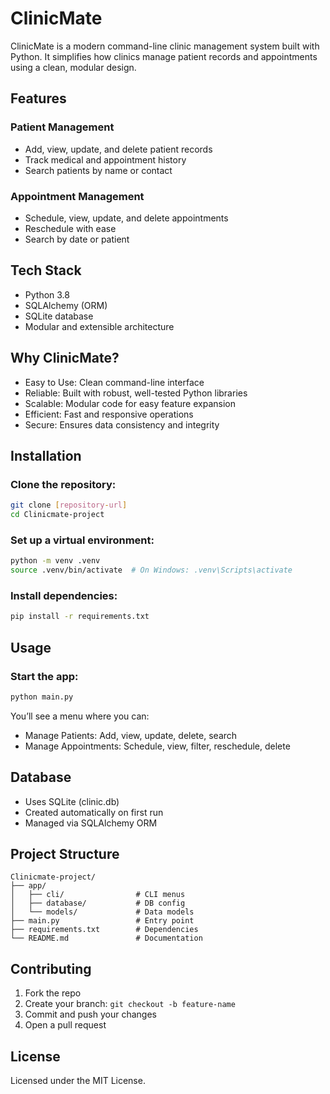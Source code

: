 # ClinicMate

ClinicMate is a modern command-line clinic management system built with Python. It simplifies how clinics manage patient records and appointments using a clean, modular design.

## Features

### Patient Management
- Add, view, update, and delete patient records
- Track medical and appointment history
- Search patients by name or contact

### Appointment Management
- Schedule, view, update, and delete appointments
- Reschedule with ease
- Search by date or patient

## Tech Stack
- Python 3.8
- SQLAlchemy (ORM)
- SQLite database
- Modular and extensible architecture

## Why ClinicMate?
- Easy to Use: Clean command-line interface
- Reliable: Built with robust, well-tested Python libraries
- Scalable: Modular code for easy feature expansion
- Efficient: Fast and responsive operations
- Secure: Ensures data consistency and integrity

## Installation

### Clone the repository:
```bash
git clone [repository-url]
cd Clinicmate-project
```

### Set up a virtual environment:
```bash
python -m venv .venv
source .venv/bin/activate  # On Windows: .venv\Scripts\activate
```

### Install dependencies:
```bash
pip install -r requirements.txt
```

## Usage

### Start the app:
```bash
python main.py
```

You’ll see a menu where you can:
- Manage Patients: Add, view, update, delete, search
- Manage Appointments: Schedule, view, filter, reschedule, delete

## Database
- Uses SQLite (clinic.db)
- Created automatically on first run
- Managed via SQLAlchemy ORM

## Project Structure
```
Clinicmate-project/
├── app/
│   ├── cli/                # CLI menus
│   ├── database/           # DB config
│   └── models/             # Data models
├── main.py                 # Entry point
├── requirements.txt        # Dependencies
└── README.md               # Documentation
```

## Contributing

1. Fork the repo
1. Create your branch: `git checkout -b feature-name`
1. Commit and push your changes
1. Open a pull request

## License
Licensed under the MIT License.

